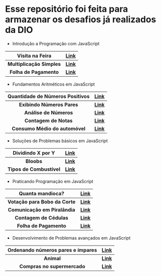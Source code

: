 # Esse repositório foi feita para armazenar os desafios já realizados da DIO



- Introdução a Programação com JavaScript

|      Visita na Feira      | **[Link](https://github.com/thamiresrsamorim/DESAFIOS-DE-CODIGO/blob/master/Introdu%C3%A7%C3%A3o%20a%20Programa%C3%A7%C3%A3o%20com%20JavaScript/1.js)** |
| :-----------------------: | ------------------------------------------------------------ |
| **Multiplicação Simples** | **[Link](https://github.com/thamiresrsamorim/DESAFIOS-DE-CODIGO/blob/master/Introdu%C3%A7%C3%A3o%20a%20Programa%C3%A7%C3%A3o%20com%20JavaScript/2.JS)** |
|  **Folha de Pagamento**   | **[Link](https://github.com/thamiresrsamorim/DESAFIOS-DE-CODIGO/blob/master/Introdu%C3%A7%C3%A3o%20a%20Programa%C3%A7%C3%A3o%20com%20JavaScript/3.JS)** |



- Fundamentos Aritméticos em JavaScript

| **Quantidade de Números Positivos** | **[Link](https://github.com/thamiresrsamorim/DESAFIOS-DE-CODIGO/blob/master/Fundamentos%20Aritm%C3%A9ticos%20em%20JavaScript/1.js)** |
| :---------------------------------: | ------------------------------------------------------------ |
|     **Exibindo Números Pares**      | **[Link](https://github.com/thamiresrsamorim/DESAFIOS-DE-CODIGO/blob/master/Fundamentos%20Aritm%C3%A9ticos%20em%20JavaScript/2.js)** |
|       **Análise de Números**        | **[Link](https://github.com/thamiresrsamorim/DESAFIOS-DE-CODIGO/blob/master/Fundamentos%20Aritm%C3%A9ticos%20em%20JavaScript/3.js)** |
|        **Contagem de Notas**        | **[Link](https://github.com/thamiresrsamorim/DESAFIOS-DE-CODIGO/blob/master/Fundamentos%20Aritm%C3%A9ticos%20em%20JavaScript/4.js)** |
|   **Consumo Médio do automóvel**    | **[Link](https://github.com/thamiresrsamorim/DESAFIOS-DE-CODIGO/blob/master/Fundamentos%20Aritm%C3%A9ticos%20em%20JavaScript/5.JS)** |



- Soluções de Problemas básicos em JavaScript

|  **Dividindo X por Y**   | **[Link](https://github.com/thamiresrsamorim/DESAFIOS-DE-CODIGO/blob/master/Solu%C3%A7%C3%A3o%20de%20Problemas%20b%C3%A1sicos%20com%20JavaScript/1.js)** |
| :----------------------: | ------------------------------------------------------------ |
|        **Bloobs**        | **[Link](https://github.com/thamiresrsamorim/DESAFIOS-DE-CODIGO/blob/master/Solu%C3%A7%C3%A3o%20de%20Problemas%20b%C3%A1sicos%20com%20JavaScript/2.js)** |
| **Tipos de Combustível** | **[Link](https://github.com/thamiresrsamorim/DESAFIOS-DE-CODIGO/blob/master/Solu%C3%A7%C3%A3o%20de%20Problemas%20b%C3%A1sicos%20com%20JavaScript/3.js)** |



- Praticando Programação em JavaScript

|      **Quanta mandioca?**      | **[Link](https://github.com/thamiresrsamorim/DESAFIOS-DE-CODIGO/blob/master/Praticando%20programa%C3%A7%C3%A3o%20em%20JavaScript/1.js#L8)** |
| :----------------------------: | ------------------------------------------------------------ |
| **Votação para Bobo da Corte** | **[Link](https://github.com/thamiresrsamorim/DESAFIOS-DE-CODIGO/blob/master/Praticando%20programa%C3%A7%C3%A3o%20em%20JavaScript/2.js)** |
| **Comunicação em Piralândia**  | **[Link](https://github.com/thamiresrsamorim/DESAFIOS-DE-CODIGO/blob/master/Praticando%20programa%C3%A7%C3%A3o%20em%20JavaScript/3.js)** |
|    **Contagem de Cédulas**     | **[Link](https://github.com/thamiresrsamorim/DESAFIOS-DE-CODIGO/blob/master/Praticando%20programa%C3%A7%C3%A3o%20em%20JavaScript/4.js)** |
|     **Folha de Pagamento**     | **[Link](https://github.com/thamiresrsamorim/DESAFIOS-DE-CODIGO/blob/master/Praticando%20programa%C3%A7%C3%A3o%20em%20JavaScript/5.js)** |



- Desenvolvimento de Problemas avançados em JavaScript

| **Ordenando números pares e ímpares** | **[Link](https://github.com/thamiresrsamorim/DESAFIOS-DE-CODIGO/blob/master/Desenvolvimento%20de%20problemas%20avan%C3%A7ados%20em%20JavaScript/1.js)** |
| :-----------------------------------: | ------------------------------------------------------------ |
|              **Animal**               | **[Link](https://github.com/thamiresrsamorim/DESAFIOS-DE-CODIGO/blob/master/Desenvolvimento%20de%20problemas%20avan%C3%A7ados%20em%20JavaScript/2.js)** |
|      **Compras no supermercado**      | **[Link](https://github.com/thamiresrsamorim/DESAFIOS-DE-CODIGO/blob/master/Desenvolvimento%20de%20problemas%20avan%C3%A7ados%20em%20JavaScript/3.js)** |

